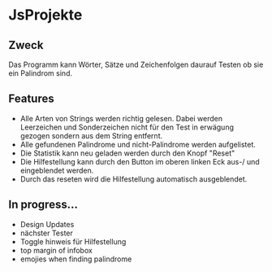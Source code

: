 # JsProjekte

## Zweck
Das Programm kann Wörter, Sätze und Zeichenfolgen daurauf Testen ob sie ein Palindrom sind.

## Features
- Alle Arten von Strings werden richtig gelesen. Dabei werden Leerzeichen und Sonderzeichen nicht für den Test in erwägung gezogen sondern aus dem String entfernt.
- Alle gefundenen Palindrome und nicht-Palindrome werden aufgelistet.
- Die Statistik kann neu geladen werden durch den Knopf "Reset"
- Die Hilfestellung kann durch den Button im oberen linken Eck aus-/ und eingeblendet werden.
- Durch das reseten wird die Hilfestellung automatisch ausgeblendet.

## In progress...
- Design Updates
- nächster Tester
- Toggle hinweis für Hilfestellung
- top margin of infobox
- emojies when finding palindrome
